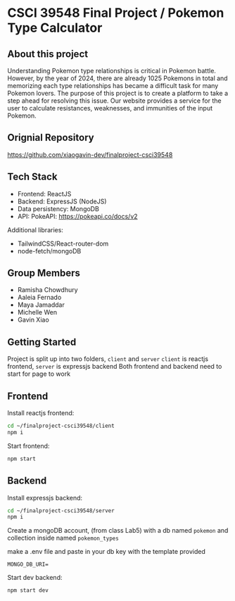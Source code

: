 
# CSCI 39548 Final Project / Pokemon Type Calculator

## About this project
Understanding Pokemon type relationships is critical in Pokemon battle. 
However, by the year of 2024, there are already 1025 Pokemons in total and memorizing each type relationships has became a 
difficult task for many Pokemon lovers. The purpose of this project is to create a platform to take a step ahead for resolving this issue.
Our website provides a service for the user to calculate resistances, weaknesses, and immunities of the input Pokemon.

## Orignial Repository
https://github.com/xiaogavin-dev/finalproject-csci39548

## Tech Stack
- Frontend: ReactJS
- Backend: ExpressJS (NodeJS)
- Data persistency: MongoDB
- API: PokeAPI: https://pokeapi.co/docs/v2

Additional libraries: 
- TailwindCSS/React-router-dom
- node-fetch/mongoDB

## Group Members
- Ramisha Chowdhury 
- Aaleia Fernado
- Maya Jamaddar
- Michelle Wen
- Gavin Xiao

## Getting Started

Project is split up into two folders, `client` and `server` 
`client` is reactjs frontend, `server` is expressjs backend
Both frontend and backend need to start for page to work

## Frontend
Install reactjs frontend: 
```bash
cd ~/finalproject-csci39548/client
npm i
```
Start frontend: 
```bash
npm start
```

## Backend 
Install expressjs backend:
```bash
cd ~/finalproject-csci39548/server
npm i
```

Create a mongoDB account, (from class Lab5) with a db named `pokemon` and collection inside named `pokemon_types`

make a .env file and paste in your db key with the template provided
```
MONGO_DB_URI=
```

Start dev backend:
```bash
npm start dev
```
